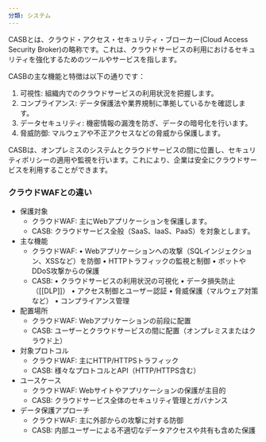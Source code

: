 ```yaml
---
分類: システム
---
```


CASBとは、クラウド・アクセス・セキュリティ・ブローカー(Cloud Access Security Broker)の略称です。これは、クラウドサービスの利用におけるセキュリティを強化するためのツールやサービスを指します。

CASBの主な機能と特徴は以下の通りです：

1. 可視性: 組織内でのクラウドサービスの利用状況を把握します。
2. コンプライアンス: データ保護法や業界規制に準拠しているかを確認します。
3. データセキュリティ: 機密情報の漏洩を防ぎ、データの暗号化を行います。
4. 脅威防御: マルウェアや不正アクセスなどの脅威から保護します。

CASBは、オンプレミスのシステムとクラウドサービスの間に位置し、セキュリティポリシーの適用や監視を行います。これにより、企業は安全にクラウドサービスを利用することができます。

### クラウドWAFとの違い
- 保護対象
    - クラウドWAF: 主にWebアプリケーションを保護します。
    - CASB: クラウドサービス全般（SaaS、IaaS、PaaS）を対象とします。
- 主な機能
    - クラウドWAF: • Webアプリケーションへの攻撃（SQLインジェクション、XSSなど）を防御 • HTTPトラフィックの監視と制御 • ボットやDDoS攻撃からの保護
    - CASB: • クラウドサービスの利用状況の可視化 • データ損失防止（[[DLP]]） • アクセス制御とユーザー認証 • 脅威保護（マルウェア対策など） • コンプライアンス管理
- 配置場所
    - クラウドWAF: Webアプリケーションの前段に配置
    - CASB: ユーザーとクラウドサービスの間に配置（オンプレミスまたはクラウド上）
- 対象プロトコル
    - クラウドWAF: 主にHTTP/HTTPSトラフィック
    - CASB: 様々なプロトコルとAPI（HTTP/HTTPS含む）
- ユースケース
    - クラウドWAF: Webサイトやアプリケーションの保護が主目的
    - CASB: クラウドサービス全体のセキュリティ管理とガバナンス
- データ保護アプローチ
    - クラウドWAF: 主に外部からの攻撃に対する防御
    - CASB: 内部ユーザーによる不適切なデータアクセスや共有も含めた保護